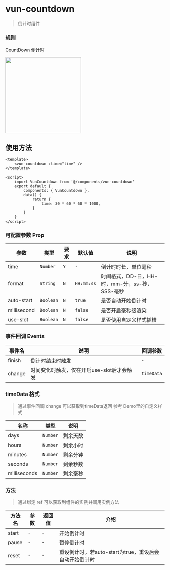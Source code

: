 # vun-countdown

 > 倒计时组件
 
### 规则
CountDown 倒计时


<img src="/unpackage/gif/countdown.gif?raw=true" width="240"/>


## 使用方法

```vue
<template>
	<vun-countdown :time="time" />
</template>

<script>
	import VunCountdown from '@/components/vun-countdown'
	export default {
		components: { VunCountdown },
		data() {
			return {
				time: 30 * 60 * 60 * 1000,
			}
		}
	}
</script>
```


### 可配置参数 Prop

| 参数 | 类型 | 要求 | 默认值 | 说明 |
|-------------|------------|--------|-----|-----|
| time | `Number` |`Y`|`-` | 倒计时时长，单位毫秒  |
| format | `String` | `N`|`HH:mm:ss` | 时间格式，DD-日，HH-时，mm-分，ss-秒，SSS-毫秒|
| auto-start | `Boolean` |`N`| `true` | 是否自动开始倒计时  |
| millisecond | `Boolean` |`N`| `false` | 是否开启毫秒级渲染 |
| use-slot | `Boolean` |`N`| `false` | 是否使用自定义样式插槽 |


### 事件回调 Events

| 事件名 | 说明 | 回调参数 | 
|-------------|------------|--------|
| finish | 倒计时结束时触发 |`-`|
| change | 时间变化时触发，仅在开启use-slot后才会触发 | `timeData`|

### timeData 格式

> 通过事件回调 change 可以获取到timeData返回 参考 Demo里的自定义样式

| 名称 | 类型 | 说明 | 
|-------------|------------|--------|
| days | `Number` |  剩余天数 |
| hours | `Number` |  	剩余小时 |
| minutes | `Number` |  剩余分钟	 |
| seconds | `Number` |  剩余秒数 |
| milliseconds | `Number` |  剩余毫秒 |

### 方法
> 通过绑定 ref 可以获取到组件的实例并调用实例方法

| 方法名 | 参数 | 返回值 |  介绍 | 
|-------------|------------|--------|----------| 
| start | `-` |  `-` |  开始倒计时 | 
| pause | `-` |  	`-` |  暂停倒计时 | 
| reset | `-` |  `-`	 | 重设倒计时，若auto-start为true，重设后会自动开始倒计时 | 
